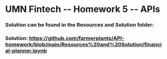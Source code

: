 # UMN Fintech -- Homework 5 -- APIs
### Solution can be found in the Resources and Solution folder:
### Solution: https://github.com/farmerplants/API-homework/blob/main/Resources%20and%20Solution/financial-planner.ipynb

#### 
